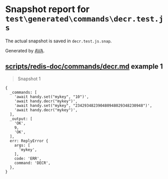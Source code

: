 # Snapshot report for `test\generated\commands\decr.test.js`

The actual snapshot is saved in `decr.test.js.snap`.

Generated by [AVA](https://ava.li).

## [scripts/redis-doc/commands/decr.md](../../../../scripts/redis-doc/commands/decr.md) example 1

> Snapshot 1

    {
      _commands: [
        'await handy.set("mykey", "10")',
        'await handy.decr("mykey")',
        'await handy.set("mykey", "234293482390480948029348230948")',
        'await handy.decr("mykey")',
      ],
      _output: [
        'OK',
        9,
        'OK',
      ],
      err: ReplyError {
        args: [
          'mykey',
        ],
        code: 'ERR',
        command: 'DECR',
      },
    }
